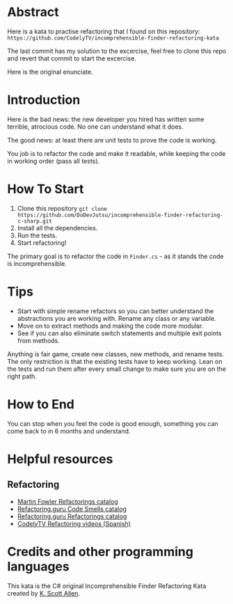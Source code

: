 # Abstract

Here is a kata to practise refactoring that I found on this repository: `https://github.com/CodelyTV/incomprehensible-finder-refactoring-kata`

The last commit has my solution to the excercise, feel free to clone this repo and revert that commit to start the excercise.

Here is the original enunciate.

# Introduction 

Here is the bad news: the new developer you hired has written some terrible, atrocious code. 
No one can understand what it does. 

The good news: at least there are unit tests to prove the code is working. 

You job is to refactor the code and make it readable, while keeping the code in working order (pass all tests). 

# How To Start

1. Clone this repository `git clone https://github.com/DoDevJutsu/incomprehensible-finder-refactoring-c-sharp.git`
2. Install all the dependencies.
3. Run the tests.
4. Start refactoring! 

The primary goal is to refactor the code in `Finder.cs` - as it stands the code is incomprehensible. 

# Tips

* Start with simple rename refactors so you can better understand the abstractions you are working with. Rename any class or any variable. 
* Move on to extract methods and making the code more modular.
* See if you can also eliminate switch statements and multiple exit points from methods. 

Anything is fair game, create new classes, new methods, and rename tests. 
The only restriction is that the existing tests have to keep working. 
Lean on the tests and run them after every small change to make sure you are on the right path.

# How to End

You can stop when you feel the code is good enough, something you can come back to in 6 months and understand. 

# Helpful resources

## Refactoring

* [Martin Fowler Refactorings catalog](http://refactoring.com/catalog/)
* [Refactoring.guru Code Smells catalog](https://refactoring.guru/smells/smells)
* [Refactoring.guru Refactorings catalog](https://refactoring.guru/catalog)
* [CodelyTV Refactoring videos (Spanish)](http://codely.tv/tag/refactoring/)

# Credits and other programming languages

This kata is the C# original Incomprehensible Finder Refactoring Kata created by [K. Scott Allen](https://github.com/OdeToCode). 
